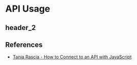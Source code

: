 API Usage
===============================================================================

header_2
-------------------------------------------------------------------------------

References
-------------------------------------------------------------------------------

* [Tania Rascia - How to Connect to an API with JavaScript](https://www.taniarascia.com/how-to-connect-to-an-api-with-javascript/)
